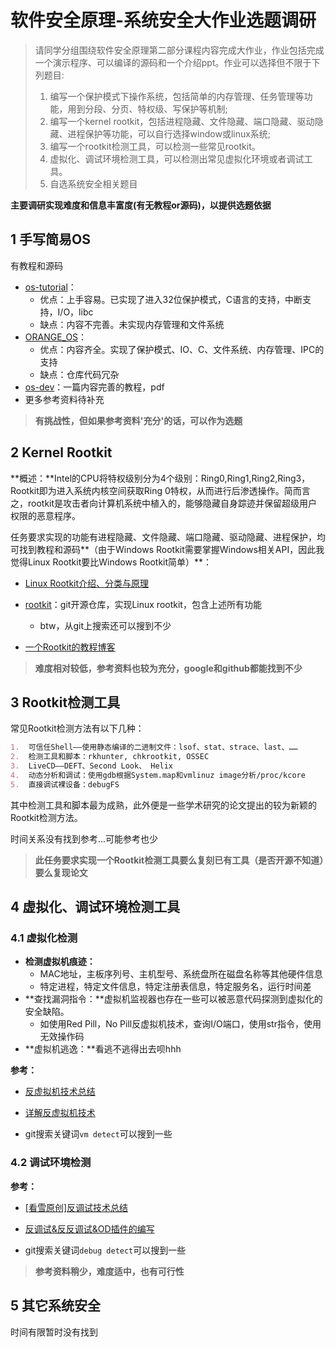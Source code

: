 # 软件安全原理-系统安全大作业选题调研

> 请同学分组围绕软件安全原理第二部分课程内容完成大作业，作业包括完成一个演示程序、可以编译的源码和一个介绍ppt。作业可以选择但不限于下列题目:
>
> 1. 编写一个保护模式下操作系统，包括简单的内存管理、任务管理等功能，用到分段、分页、特权级、写保护等机制;
> 2. 编写一个kernel rootkit，包括进程隐藏、文件隐藏、端口隐藏、驱动隐藏、进程保护等功能，可以自行选择window或linux系统;
> 3. 编写一个rootkit检测工具，可以检测一些常见rootkit。
> 4. 虚拟化、调试环境检测工具，可以检测出常见虚拟化环境或者调试工具。
> 5. 自选系统安全相关题目

**主要调研实现难度和信息丰富度(有无教程or源码)，以提供选题依据**

## 1 手写简易OS

有教程和源码

- [os-tutorial](https://github.com/cfenollosa/os-tutorial)：
	- 优点：上手容易。已实现了进入32位保护模式，C语言的支持，中断支持，I/O，libc
	- 缺点：内容不完善。未实现内存管理和文件系统
- [ORANGE_OS](https://github.com/whirlys/ORANGE_OS)：
	- 优点：内容齐全。实现了保护模式、IO、C、文件系统、内存管理、IPC的支持
	- 缺点：仓库代码冗杂
- [os-dev](https://www.cs.bham.ac.uk/~exr/lectures/opsys/10_11/lectures/os-dev.pdf)：一篇内容完善的教程，pdf
- 更多参考资料待补充

> **有挑战性，但如果参考资料'充分'的话，可以作为选题**

## 2 Kernel Rootkit

**概述：**Intel的CPU将特权级别分为4个级别：Ring0,Ring1,Ring2,Ring3，Rootkit即为进入系统内核空间获取Ring 0特权，从而进行后渗透操作。简而言之，rootkit是攻击者向计算机系统中植入的，能够隐藏自身踪迹并保留超级用户权限的恶意程序。



任务要求实现的功能有进程隐藏、文件隐藏、端口隐藏、驱动隐藏、进程保护，均可找到教程和源码**（由于Windows Rootkit需要掌握Windows相关API，因此我觉得Linux Rootkit要比Windows Rootkit简单）**：

- [Linux Rootkit介绍、分类与原理](https://www.hacking8.com/MiscSecNotes/rookit.html)

- [rootkit](https://github.com/nurupo/rootkit)：git开源仓库，实现Linux rootkit，包含上述所有功能
	- btw，从git上搜索还可以搜到不少
- [一个Rootkit的教程博客](https://wohin.me/tag/rootkit/)

> **难度相对较低，参考资料也较为充分，google和github都能找到不少**

## 3 Rootkit检测工具

常见Rootkit检测方法有以下几种：

```Markdown
1.  可信任Shell——使用静态编译的二进制文件：lsof、stat、strace、last、……
2.  检测工具和脚本：rkhunter, chkrootkit, OSSEC
3.  LiveCD——DEFT、Second Look、 Helix
4.  动态分析和调试：使用gdb根据System.map和vmlinuz image分析/proc/kcore
5.  直接调试裸设备：debugFS
```

其中检测工具和脚本最为成熟，此外便是一些学术研究的论文提出的较为新颖的Rootkit检测方法。

时间关系没有找到参考...可能参考也少

> **此任务要求实现一个Rootkit检测工具要么复刻已有工具（是否开源不知道）要么复现论文**

## 4 虚拟化、调试环境检测工具

### 4.1 虚拟化检测

- **检测虚拟机痕迹：**
	- MAC地址，主板序列号、主机型号、系统盘所在磁盘名称等其他硬件信息
	- 特定进程，特定文件信息，特定注册表信息，特定服务名，运行时间差
- **查找漏洞指令：**虚拟机监视器也存在一些可以被恶意代码探测到虚拟化的安全缺陷。
	- 如使用Red Pill，No Pill反虚拟机技术，查询I/O端口，使用str指令，使用无效操作码
- **虚拟机逃逸：**看逃不逃得出去呗hhh

**参考：**

- [反虚拟机技术总结](https://zhuanlan.zhihu.com/p/35423785)

- [详解反虚拟机技术](https://blog.csdn.net/qq_32400847/article/details/52830990)
- git搜索关键词`vm detect`可以搜到一些

### 4.2 调试环境检测

**参考：**

- [[看雪原创]反调试技术总结](https://bbs.pediy.com/thread-225740.htm)

- [反调试&反反调试&OD插件的编写](https://knocked.github.io/2020/01/02/%E5%8F%8D%E8%B0%83%E8%AF%95&%E5%8F%8D%E5%8F%8D%E8%B0%83%E8%AF%95&OD%E6%8F%92%E4%BB%B6%E7%9A%84%E7%BC%96%E5%86%99/)
- git搜索关键词`debug detect`可以搜到一些

> **参考资料稍少，难度适中，也有可行性**

## 5 其它系统安全

时间有限暂时没有找到
